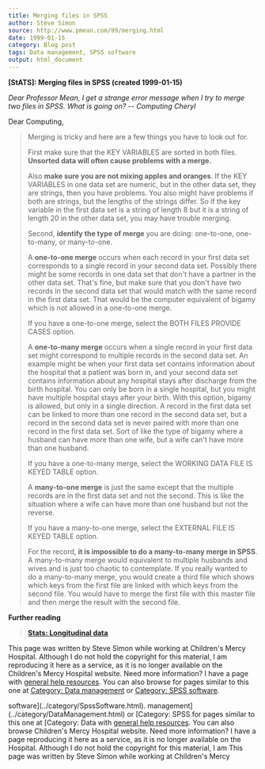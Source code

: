 ```yaml
---
title: Merging files in SPSS
author: Steve Simon
source: http://www.pmean.com/99/merging.html
date: 1999-01-15
category: Blog post
tags: Data management, SPSS software
output: html_document
---
```

****[StATS]:** Merging files in SPSS (created
1999-01-15)**

*Dear Professor Mean, I get a strange error message when I try to merge
two files in SPSS. What is going on? \-- Computing Cheryl*

Dear Computing,

> Merging is tricky and here are a few things you have to look out for.
>
> First make sure that the KEY VARIABLES are sorted in both files.
> **Unsorted data will often cause problems with a merge.**
>
> Also **make sure you are not mixing apples and oranges**. If the KEY
> VARIABLES in one data set are numeric, but in the other data set, they
> are strings, then you have problems. You also might have problems if
> both are strings, but the lengths of the strings differ. So if the key
> variable in the first data set is a string of length 8 but it is a
> string of length 20 in the other data set, you may have trouble
> merging.
>
> Second, **identify the type of merge** you are doing: one-to-one,
> one-to-many, or many-to-one.
>
> A **one-to-one merge** occurs when each record in your first data set
> corresponds to a single record in your second data set. Possibly there
> might be some records in one data set that don\'t have a partner in
> the other data set. That\'s fine, but make sure that you don\'t have
> two records in the second data set that would match with the same
> record in the first data set. That would be the computer equivalent of
> bigamy which is not allowed in a one-to-one merge.
>
> If you have a one-to-one merge, select the BOTH FILES PROVIDE CASES
> option.
>
> A **one-to-many merge** occurs when a single record in your first data
> set might correspond to multiple records in the second data set. An
> example might be when your first data set contains information about
> the hospital that a patient was born in, and your second data set
> contains information about any hospital stays after discharge from the
> birth hospital. You can only be born in a single hospital, but you
> might have multiple hospital stays after your birth. With this option,
> bigamy is allowed, but only in a single direction. A record in the
> first data set can be linked to more than one record in the second
> data set, but a record in the second data set is never paired with
> more than one record in the first data set. Sort of like the type of
> bigamy where a husband can have more than one wife, but a wife can\'t
> have more than one husband.
>
> If you have a one-to-many merge, select the WORKING DATA FILE IS KEYED
> TABLE option.
>
> A **many-to-one merge** is just the same except that the multiple
> records are in the first data set and not the second. This is like the
> situation where a wife can have more than one husband but not the
> reverse.
>
> If you have a many-to-one merge, select the EXTERNAL FILE IS KEYED
> TABLE option.
>
> For the record, **it is impossible to do a many-to-many merge in
> SPSS**. A many-to-many merge would equivalent to multiple husbands and
> wives and is just too chaotic to contemplate. If you really wanted to
> do a many-to-many merge, you would create a third file which shows
> which keys from the first file are linked with which keys from the
> second file. You would have to merge the first file with this master
> file and then merge the result with the second file.

**Further reading**

> **[Stats: Longitudinal data](../02/longitudinal.html)**

This page was written by Steve Simon while working at Children\'s Mercy
Hospital. Although I do not hold the copyright for this material, I am
reproducing it here as a service, as it is no longer available on the
Children\'s Mercy Hospital website. Need more information? I have a page
with [general help resources](../GeneralHelp.html). You can also browse
for pages similar to this one at [Category: Data
management](../category/DataManagement.html) or [Category: SPSS
software](../category/SpssSoftware.html).
<!---More--->
software](../category/SpssSoftware.html).
management](../category/DataManagement.html) or [Category: SPSS
for pages similar to this one at [Category: Data
with [general help resources](../GeneralHelp.html). You can also browse
Children\'s Mercy Hospital website. Need more information? I have a page
reproducing it here as a service, as it is no longer available on the
Hospital. Although I do not hold the copyright for this material, I am
This page was written by Steve Simon while working at Children\'s Mercy

<!---Do not use
****[StATS]:** Merging files in SPSS (created
This page was written by Steve Simon while working at Children\'s Mercy
Hospital. Although I do not hold the copyright for this material, I am
reproducing it here as a service, as it is no longer available on the
Children\'s Mercy Hospital website. Need more information? I have a page
with [general help resources](../GeneralHelp.html). You can also browse
for pages similar to this one at [Category: Data
management](../category/DataManagement.html) or [Category: SPSS
software](../category/SpssSoftware.html).
--->


